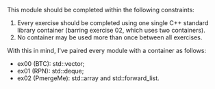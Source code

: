 This module should be completed within the following constraints:

1. Every exercise should be completed using one single C++ standard library
container (barring exercise 02, which uses two containers).
2. No container may be used more than once between all exercises.

With this in mind, I've paired every module with a container as follows:
* ex00 (BTC):		std::vector;
* ex01 (RPN):		std::deque;
* ex02 (PmergeMe):	std::array and std::forward\_list.
